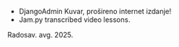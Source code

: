 - DjangoAdmin Kuvar, prošireno internet izdanje!
- Jam.py transcribed video lessons. 

Radosav.
avg. 2025.
